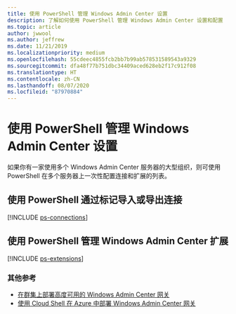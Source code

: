 ```yaml
---
title: 使用 PowerShell 管理 Windows Admin Center 设置
description: 了解如何使用 PowerShell 管理 Windows Admin Center 设置和配置
ms.topic: article
author: jwwool
ms.author: jeffrew
ms.date: 11/21/2019
ms.localizationpriority: medium
ms.openlocfilehash: 55cdeec4855fcb2bb7b99ab578531589543a9329
ms.sourcegitcommit: dfa48f77b751dbc34409aced628eb2f17c912f08
ms.translationtype: HT
ms.contentlocale: zh-CN
ms.lasthandoff: 08/07/2020
ms.locfileid: "87970884"
---
```

# <a name="use-powershell-to-manage-windows-admin-center-settings"></a>使用 PowerShell 管理 Windows Admin Center 设置

如果你有一家使用多个 Windows Admin Center 服务器的大型组织，则可使用 PowerShell 在多个服务器上一次性配置连接和扩展的列表。

## <a name="use-powershell-to-import-or-export-your-connections-with-tags"></a>使用 PowerShell 通过标记导入或导出连接

[!INCLUDE [ps-connections](../includes/ps-connections.md)]

## <a name="manage-windows-admin-center-extensions-with-powershell"></a>使用 PowerShell 管理 Windows Admin Center 扩展

[!INCLUDE [ps-extensions](../includes/ps-extensions.md)]

### <a name="additional-references"></a>其他参考

* [在群集上部署高度可用的 Windows Admin Center 网关](../deploy/high-availability.md)
* [使用 Cloud Shell 在 Azure 中部署 Windows Admin Center 网关](../azure/deploy-wac-in-azure.md)
